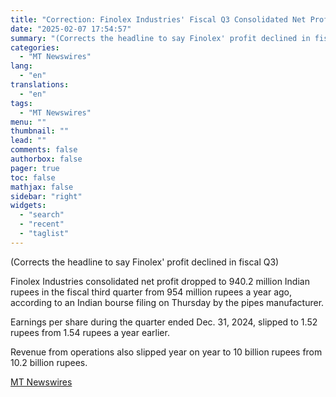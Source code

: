 ```yaml
---
title: "Correction: Finolex Industries' Fiscal Q3 Consolidated Net Profit Declines"
date: "2025-02-07 17:54:57"
summary: "(Corrects the headline to say Finolex' profit declined in fiscal Q3)Finolex Industries consolidated net profit dropped to 940.2 million Indian rupees in the fiscal third quarter from 954 million rupees a year ago, according to an Indian bourse filing on Thursday by the pipes manufacturer. Earnings per share during the..."
categories:
  - "MT Newswires"
lang:
  - "en"
translations:
  - "en"
tags:
  - "MT Newswires"
menu: ""
thumbnail: ""
lead: ""
comments: false
authorbox: false
pager: true
toc: false
mathjax: false
sidebar: "right"
widgets:
  - "search"
  - "recent"
  - "taglist"
---
```


(Corrects the headline to say Finolex' profit declined in fiscal Q3)

Finolex Industries consolidated net profit dropped to 940.2 million Indian rupees in the fiscal third quarter from 954 million rupees a year ago, according to an Indian bourse filing on Thursday by the pipes manufacturer.

Earnings per share during the quarter ended Dec. 31, 2024, slipped to 1.52 rupees from 1.54 rupees a year earlier.

Revenue from operations also slipped year on year to 10 billion rupees from 10.2 billion rupees.

[MT Newswires](https://www.tradingview.com/news/mtnewswires.com:20250207:G2465074:0/)
